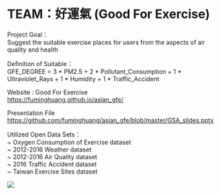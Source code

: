 # TEAM：好運氣 (Good For Exercise)

Project Goal： <br>
Suggest the suitable exercise places for users from the aspects of air quality and health <br>

Definition of Suitable： <br>
GFE_DEGREE = 3 * PM2.5 + 2 * Pollutant_Consumption + 1 * Ultraviolet_Rays + 1 * Humidity + 1 * Traffic_Accident <br>

Website : Good For Exercise <br>
https://fuminghuang.github.io/asian_gfe/  <br>

Presentation File <br>
https://github.com/fuminghuang/asian_gfe/blob/master/GSA_slides.pptx   <br>

Utilized Open Data Sets： <br>
~ Oxygen Consumption of Exercise dataset  <br>
~ 2012-2016 Weather dataset <br>
~ 2012-2016 Air Quality dataset <br>
~ 2016 Traffic Accident dataset <br>
~ Taiwan Exercise Sites dataset <p align="right"/>

<img src="https://fuminghuang.github.io/asian_gfe/images/LOGO.png"> </p>
